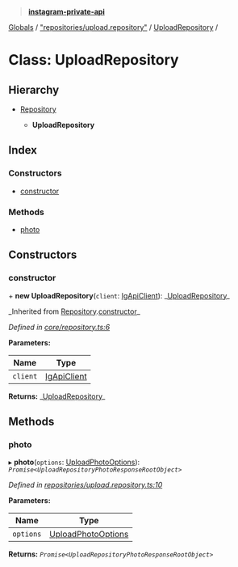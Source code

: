 > **[instagram-private-api](../README.md)**

[Globals](../README.md) / ["repositories/upload.repository"](../modules/_repositories_upload_repository_.md) / [UploadRepository](_repositories_upload_repository_.uploadrepository.md) /

# Class: UploadRepository

## Hierarchy

- [Repository](_core_repository_.repository.md)

  - **UploadRepository**

## Index

### Constructors

- [constructor](_repositories_upload_repository_.uploadrepository.md#constructor)

### Methods

- [photo](_repositories_upload_repository_.uploadrepository.md#photo)

## Constructors

### constructor

\+ **new UploadRepository**(`client`: [IgApiClient](_core_client_.igapiclient.md)): _[UploadRepository](\_repositories_upload_repository_.uploadrepository.md)\_

_Inherited from [Repository](\_core_repository_.repository.md).[constructor](_core_repository_.repository.md#constructor)\_

_Defined in [core/repository.ts:6](https://github.com/realinstadude/instagram-private-api/blob/4ae8fec/src/core/repository.ts#L6)_

**Parameters:**

| Name     | Type                                        |
| -------- | ------------------------------------------- |
| `client` | [IgApiClient](_core_client_.igapiclient.md) |

**Returns:** _[UploadRepository](\_repositories_upload_repository_.uploadrepository.md)\_

## Methods

### photo

▸ **photo**(`options`: [UploadPhotoOptions](../interfaces/_types_upload_photo_options_.uploadphotooptions.md)): _`Promise<UploadRepositoryPhotoResponseRootObject>`_

_Defined in [repositories/upload.repository.ts:10](https://github.com/realinstadude/instagram-private-api/blob/4ae8fec/src/repositories/upload.repository.ts#L10)_

**Parameters:**

| Name      | Type                                                                                   |
| --------- | -------------------------------------------------------------------------------------- |
| `options` | [UploadPhotoOptions](../interfaces/_types_upload_photo_options_.uploadphotooptions.md) |

**Returns:** _`Promise<UploadRepositoryPhotoResponseRootObject>`_
